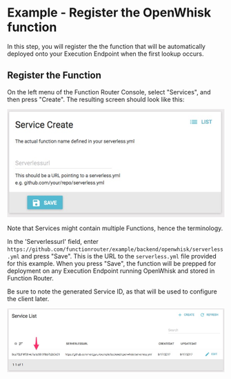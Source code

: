# Example - Register the OpenWhisk function
In this step, you will register the the function that will be automatically deployed onto your Execution Endpoint when the first lookup occurs.

## Register the Function
On the left menu of the Function Router Console, select "Services", and then press "Create".  The resulting screen should look like this:

![Register Function](functionreg.jpg)

Note that Services might contain multiple Functions, hence the terminology.

In the 'Serverlessurl' field, enter `https://github.com/functionrouter/example/backend/openwhisk/serverless.yml` and press "Save".  This is the URL to the `serverless.yml` file provided for this example.  When you press "Save", the function will be prepped for deployment on any Execution Endpoint running OpenWhisk and stored in Function Router.

Be sure to note the generated Service ID, as that will be used to configure the client later.

![Service ID](serviceID.jpg)